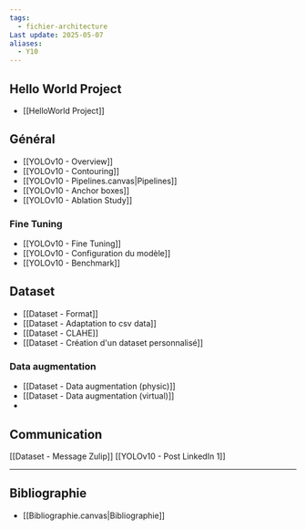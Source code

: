 ```yaml
---
tags:
  - fichier-architecture
Last update: 2025-05-07
aliases:
  - Y10
---
```


## Hello World Project
- [[HelloWorld Project]]

## Général
- [[YOLOv10 - Overview]]
- [[YOLOv10 - Contouring]]
- [[YOLOv10 - Pipelines.canvas|Pipelines]]
- [[YOLOv10 - Anchor boxes]]
- [[YOLOv10 - Ablation Study]]
### Fine Tuning
- [[YOLOv10 - Fine Tuning]]
- [[YOLOv10 - Configuration du modèle]]
- [[YOLOv10 - Benchmark]]

## Dataset
- [[Dataset - Format]]
- [[Dataset - Adaptation to csv data]]
- [[Dataset - CLAHE]]
- [[Dataset - Création d'un dataset personnalisé]]

### Data augmentation
- [[Dataset - Data augmentation (physic)]]
- [[Dataset - Data augmentation (virtual)]]
- 

## Communication
[[Dataset - Message Zulip]]
[[YOLOv10 - Post LinkedIn 1]]

---
## Bibliographie
- [[Bibliographie.canvas|Bibliographie]]